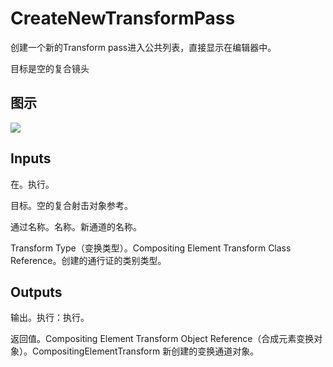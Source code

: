 # CreateNewTransformPass

创建一个新的Transform pass进入公共列表，直接显示在编辑器中。

目标是空的复合镜头

## 图示

![]($-20221218-18294097.png)

## Inputs

在。执行。

目标。空的复合射击对象参考。

通过名称。名称。新通道的名称。

Transform Type（变换类型）。Compositing Element Transform Class Reference。创建的通行证的类别类型。 

## Outputs

输出。执行：执行。

返回值。Compositing Element Transform Object Reference（合成元素变换对象）。CompositingElementTransform 新创建的变换通道对象。
